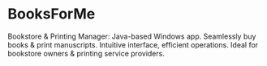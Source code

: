 # BooksForMe
 Bookstore &amp; Printing Manager: Java-based Windows app. Seamlessly buy books &amp; print manuscripts. Intuitive interface, efficient operations. Ideal for bookstore owners &amp; printing service providers.
